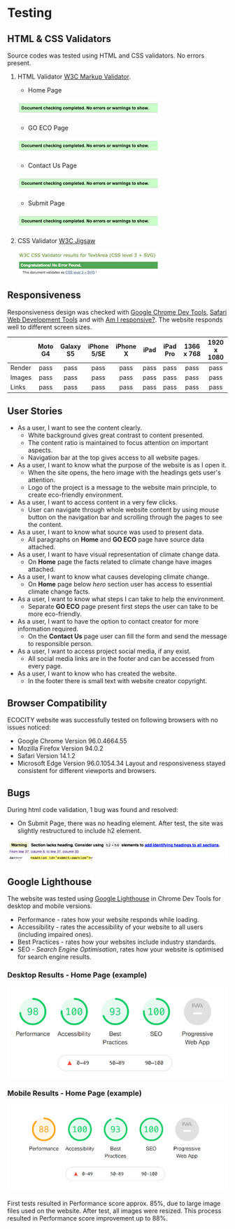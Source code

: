 # Testing
## HTML & CSS Validators
Source codes was tested using HTML and CSS validators. No errors present.
1. HTML Validator [W3C Markup Validator](https://validator.w3.org/).
   - Home Page
  
    ![HTML Validator](assets/images/testing/html-validator.png)

   - GO ECO Page

    ![HTML Validator](assets/images/testing/html-validator.png)

   - Contact Us Page

    ![HTML Validator](assets/images/testing/html-validator.png)

   - Submit Page

    ![HTML Validator](assets/images/testing/html-validator.png)

2. CSS Validator [W3C Jigsaw](https://jigsaw.w3.org/css-validator/)

    ![CSS Validator](assets/images/testing/jigsaw-css-validator.png)

## Responsiveness
Responsiveness design was checked with [Google Chrome Dev Tools](https://developer.chrome.com/), [Safari Web Development Tools](https://developer.apple.com/safari/tools/) and with [Am I responsive?](http://ami.responsivedesign.is/). The website responds well to different screen sizes.

|        | Moto G4 | Galaxy S5 | iPhone 5/SE | iPhone X | iPad | iPad Pro | 1366 x 768 | 1920 x 1080 |
|--------|:-------:|:---------:|:-----------:|:--------:|:----:|:--------:|:----------:|:-----------:|
| Render |   pass  |    pass   |     pass    |   pass   | pass |   pass   |    pass    |     pass    |
| Images |   pass  |    pass   |     pass    |   pass   | pass |   pass   |    pass    |     pass    |
|  Links |   pass  |    pass   |     pass    |   pass   | pass |   pass   |    pass    |     pass    |

## User Stories
- As a user, I want to see the content clearly.
  - White background gives great contrast to content presented.
  - The content ratio is maintained to focus attention on important aspects.
  - Navigation bar at the top gives access to all website pages.
- As a user, I want to know what the purpose of the website is as I open it.
  - When the site opens, the hero image with the headings gets user's attention.
  - Logo of the project is a message to the website main principle, to create eco-friendly environment.
- As a user, I want to access content in a very few clicks.
  - User can navigate through whole website content by using mouse button on the navigation bar and scrolling through the pages to see the content.
- As a user, I want to know what source was used to present data.
  - All paragraphs on **Home** and **GO ECO** page have source data attached.
- As a user, I want to have visual representation of climate change data.
  - On **Home** page the facts related to climate change have images attached.
- As a user, I want to know what causes developing climate change.
  - On **Home** page below *hero* section user has access to essential climate change facts.
- As a user, I want to know what steps I can take to help the environment.
  - Separate **GO ECO** page present first steps the user can take to be more eco-friendly.
- As a user, I want to have the option to contact creator for more information required.
  - On the **Contact Us** page user can fill the form and send the message to responsible person.
- As a user, I want to access project social media, if any exist.
  - All social media links are in the footer and can be accessed from every page.
- As a user, I want to know who has created the website.
  - In the footer there is small text with website creator copyright.
## Browser Compatibility
ECOCITY website was successfully tested on following browsers with no issues noticed:
- Google Chrome Version 96.0.4664.55
- Mozilla Firefox Version 94.0.2
- Safari Version 14.1.2
- Microsoft Edge Version 96.0.1054.34
Layout and responsiveness stayed consistent for different viewports and browsers.
## Bugs
During html code validation, 1 bug was found and resolved:
   - On Submit Page, there was no heading element. After test, the site was slightly restructured to include h2 element.
    
![Submit Page Bug](assets/images/testing/submit-page-bug.png)

## Google Lighthouse
The website was tested using [Google Lighthouse](https://developers.google.com/web/tools/lighthouse) in Chrome Dev Tools for desktop and mobile versions.
- Performance - rates how your website responds while loading.
- Accessibility - rates the accessibility of your website to all users (including impaired ones).
- Best Practices - rates how your websites include industry standards.
- SEO - *Search Engine Optimisation*, rates how your website is optimised for search engine results.
### Desktop Results - Home Page (example)

![Lighthouse Desktop](assets/images/testing/lighthouse-desktop.png)

### Mobile Results - Home Page (example)

![Lighthouse Mobile](assets/images/testing/lighthouse-mobile.png)

First tests resulted in Performance score approx. 85%, due to large image files used on the website. After test, all images were resized. This process resulted in Performance score improvement up to 88%.
